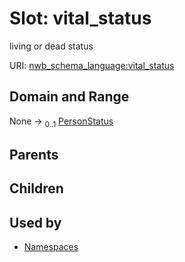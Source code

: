 
# Slot: vital_status


living or dead status

URI: [nwb_schema_language:vital_status](https://w3id.org/p2p_ld/nwb-schema-language/vital_status)


## Domain and Range

None &#8594;  <sub>0..1</sub> [PersonStatus](PersonStatus.md)

## Parents


## Children


## Used by

 * [Namespaces](Namespaces.md)
